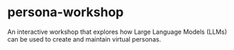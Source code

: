 # persona-workshop
An interactive workshop that explores how Large Language Models (LLMs) can be used to create and maintain virtual personas.
